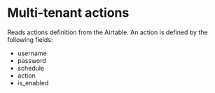 # Multi-tenant actions

Reads actions definition from the Airtable.
An action is defined by the following fields:
- username
- password
- schedule
- action
- is_enabled